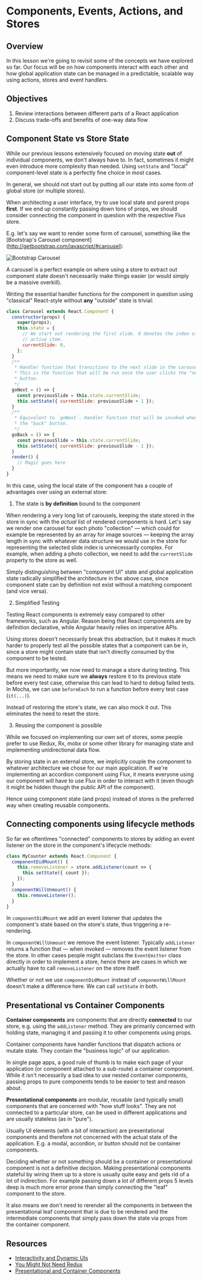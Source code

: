 # Components, Events, Actions, and Stores

## Overview

In this lesson we're going to revisit some of the concepts we have explored so far. Our focus will be on how components interact with each other and how global application state can be managed in a predictable, scalable way using actions, stores and event handlers.

## Objectives

1. Review interactions between different parts of a React application
2. Discuss trade-offs and benefits of one-way data flow

## Component State vs Store State

While our previous lessons extensively focused on moving state **out** of individual components, we don't always have to. In fact, sometimes it might even introduce more complexity than needed. Using `setState` and "local" component-level state is a perfectly fine choice in most cases.

In general, we should not start out by putting all our state into some form of global store (or multiple stores).

When architecting a user interface, try to use local state and parent props **first**. If we end up constantly passing down tons of props, we should consider connecting the component in question with the respective Flux store.

E.g. let's say we want to render some form of carousel, something like the [Bootstrap's Carousel component] (http://getbootstrap.com/javascript/#carousel):

![Bootstrap Carousel](https://s3.amazonaws.com/learn-verified/react-components-events-actions-and-stores-carousel.png)

A carousel is a perfect example on where using a store to extract out component state doesn't necessarily make things easier (or would simply be a massive overkill).

Writing the essential handler functions for the component in question using "classical" React-style without **any** "outside" state is trivial:

```js
class Carousel extends React.Component {
  constructor(props) {
    super(props);
    this.state = {
      // We start out rendering the first slide. 0 denotes the index of the
      // active item.
      currentSlide: 0,
    };
  }
  /**
   * Handler function that transitions to the next slide in the carousel.
   * This is the function that will be run once the user clicks the "next"
   * button.
   */
  goNext = () => {
    const previousSlide = this.state.currentSlide;
    this.setState({ currentSlide: previousSlide + 1 });
  }
  /**
   * Equivalent to `goNext`. Handler function that will be invoked when clicking
   * the "back" button.
   */
  goBack = () => {
    const previousSlide = this.state.currentSlide;
    this.setState({ currentSlide: previousSlide - 1 });
  }
  render() {
    // Magic goes here
  }
}
```

In this case, using the local state of the component has a couple of advantages over using an external store:

1. The state is **by definition** bound to the component

When rendering a very long list of carousels, keeping the state stored in the store in sync with the _actual_ list of rendered components is hard. Let's say  we render one carousel for each photo "collection" — which could for example be represented by an array for image sources — keeping the array length in sync with whatever data structure we would use in the store for representing the selected slide index is unnecessarily complex. For example, when adding a photo collection, we need to add the `currentSlide` property to the store as well.

Simply distinguishing between "component UI" state and global application state radically simplified the architecture in the above case, since component state can by definition not exist without a matching component (and vice versa).

2. Simplified Testing

Testing React components is extremely easy compared to other frameworks, such as Angular. Reason being that React components are by definition declarative, while Angular heavily relies on imperative APIs.

Using stores doesn't necessarily break this abstraction, but it makes it much harder to properly test all the possible states that a component can be in, since a store might contain state that isn't directly consumed by the component to be tested.

But more importantly, we now need to manage a store during testing. This means we need to make sure we **always** restore it to its previous state before every test case, otherwise this can lead to hard to debug failed tests. In Mocha, we can use `beforeEach` to run a function before every test case (`it(...)`).

Instead of restoring the store's state, we can also mock it out. This eliminates the need to reset the store.

3. Reusing the component is possible

While we focused on implementing our own set of stores, some people prefer to use Redux, Rx, mobx or some other library for managing state and implementing unidirectional data flow.

By storing state in an external store, we implicitly couple the component to whatever architecture we chose for our main application. If we're implementing an accordion component using Flux, it means everyone using our component will have to use Flux in order to interact with it (even though it might be hidden though the public API of the component).

Hence using component state (and props) instead of stores is the preferred way when creating reusable components.

## Connecting components using lifecycle methods

So far we oftentimes "connected" components to stores by adding an event listener on the store in the component's lifecycle methods:

```js
class MyCounter extends React.Component {
  componentDidMount() {
    this.removeListener = store.addListener(count => {
      this.setState({ count });
    });
  }
  componentWillUnmount() {
    this.removeListener();
  }
}
```

In `componentDidMount` we add an event listener that updates the component's state based on the store's state, thus triggering a re-rendering.

In `componentWillUnmount` we remove the event listener. Typically `addListener` returns a function that — when invoked — removes the event listener from the store. In other cases people might subclass the `EventEmitter` class directly in order to implement a store, hence there are cases in which we actually have to call `removeListener` on the store itself.

Whether or not we use `componentDidMount` instead of `componentWillMount` doesn't make a difference here. We can call `setState` in both.

## Presentational vs Container Components

**Container components** are components that are directly **connected** to our store, e.g. using the `addListener` method. They are primarily concerned with holding state, managing it and passing it to other components using props.

Container components have handler functions that dispatch actions or mutate state. They contain the "business logic" of our application.

In single page apps, a good rule of thumb is to make each page of your application (or component attached to a sub-route) a container component. While it isn't necessarily a bad idea to use nested container components, passing props to pure components tends to be easier to test and reason about.

**Presentational components** are modular, reusable (and typically small) components that are concerned with "how stuff looks". They are not connected to a particular store, can be used in different applications and are usually stateless (as in "pure").

Usually UI elements (with a bit of interaction) are presentational components and therefore not concerned with the actual state of the application. E.g. a modal, accordion, or button should not be container components.

Deciding whether or not something should be a container or presentational component is not a definitive decision. Making presentational components stateful by wiring them up to a store is usually quite easy and gets rid of a lot of indirection. For example passing down a lot of different props 5 levels deep is much more error prone than simply connecting the "leaf" component to the store.

It also means we don't need to rerender all the components in between the presentational leaf component that is due to be rendered and the intermediate components that simply pass down the state via props from the container component.

## Resources

- [Interactivity and Dynamic UIs](https://facebook.github.io/react/docs/interactivity-and-dynamic-uis.html)
- [You Might Not Need Redux](https://medium.com/@dan_abramov/you-might-not-need-redux-be46360cf367#.7v3xs9al2)
- [Presentational and Container Components](https://medium.com/@dan_abramov/smart-and-dumb-components-7ca2f9a7c7d0#.jp0dni40i)

[carousel]: assets/carousel.png "Bootstrap Carousel"

